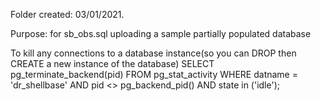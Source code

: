 Folder created: 03/01/2021.

Purpose:
for sb_obs.sql
uploading a sample partially populated database

To kill any connections to a database instance(so you can DROP then CREATE
a new instance of the database)
SELECT pg_terminate_backend(pid) FROM pg_stat_activity
WHERE datname = 'dr_shellbase'
AND pid <> pg_backend_pid()
AND state in ('idle');